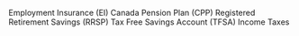 Employment Insurance (EI)
Canada Pension Plan (CPP)
Registered Retirement Savings (RRSP)
Tax Free Savings Account (TFSA)
Income Taxes